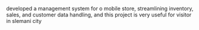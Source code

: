 developed a management system for o mobile store, streamlining inventory, sales, and customer data handling, and this project is very useful for visitor in slemani city

